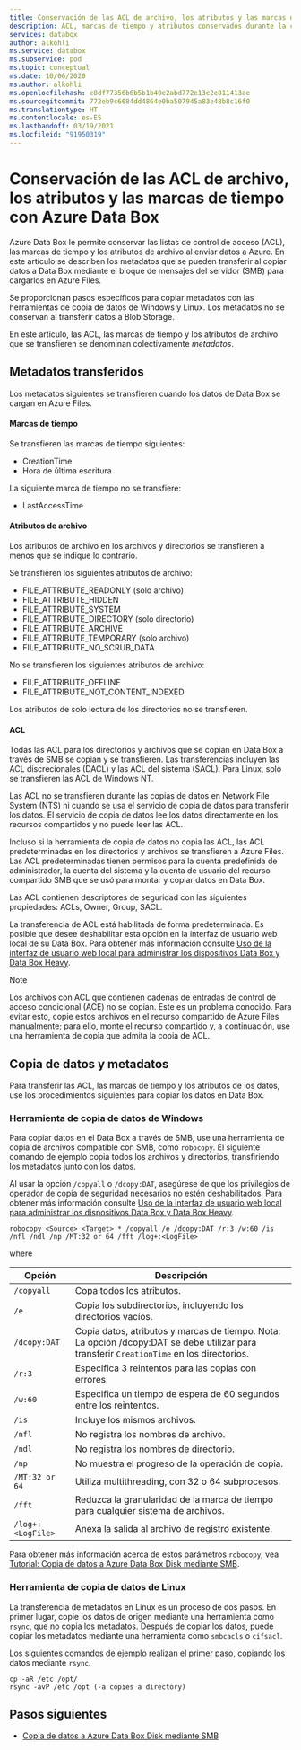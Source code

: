 ```yaml
---
title: Conservación de las ACL de archivo, los atributos y las marcas de tiempo con Azure Data Box
description: ACL, marcas de tiempo y atributos conservados durante la copia de datos a través de SMB en Azure Data Box. Copia de metadatos con las herramientas de copia de datos de Windows y Linux.
services: databox
author: alkohli
ms.service: databox
ms.subservice: pod
ms.topic: conceptual
ms.date: 10/06/2020
ms.author: alkohli
ms.openlocfilehash: e8df77356b6b5b1b40e2abd772e13c2e811413ae
ms.sourcegitcommit: 772eb9c6684dd4864e0ba507945a83e48b8c16f0
ms.translationtype: HT
ms.contentlocale: es-ES
ms.lasthandoff: 03/19/2021
ms.locfileid: "91950319"
---
```

# <a name="preserving-file-acls-attributes-and-timestamps-with-azure-data-box"></a>Conservación de las ACL de archivo, los atributos y las marcas de tiempo con Azure Data Box

Azure Data Box le permite conservar las listas de control de acceso (ACL), las marcas de tiempo y los atributos de archivo al enviar datos a Azure. En este artículo se describen los metadatos que se pueden transferir al copiar datos a Data Box mediante el bloque de mensajes del servidor (SMB) para cargarlos en Azure Files. 

Se proporcionan pasos específicos para copiar metadatos con las herramientas de copia de datos de Windows y Linux. Los metadatos no se conservan al transferir datos a Blob Storage.

En este artículo, las ACL, las marcas de tiempo y los atributos de archivo que se transfieren se denominan colectivamente *metadatos*.

## <a name="transferred-metadata"></a>Metadatos transferidos

Los metadatos siguientes se transfieren cuando los datos de Data Box se cargan en Azure Files.

#### <a name="timestamps"></a>Marcas de tiempo

Se transfieren las marcas de tiempo siguientes:
- CreationTime
- Hora de última escritura

La siguiente marca de tiempo no se transfiere:
- LastAccessTime
  
#### <a name="file-attributes"></a>Atributos de archivo

Los atributos de archivo en los archivos y directorios se transfieren a menos que se indique lo contrario.

Se transfieren los siguientes atributos de archivo:
- FILE_ATTRIBUTE_READONLY (solo archivo)
- FILE_ATTRIBUTE_HIDDEN
- FILE_ATTRIBUTE_SYSTEM
- FILE_ATTRIBUTE_DIRECTORY (solo directorio)
- FILE_ATTRIBUTE_ARCHIVE
- FILE_ATTRIBUTE_TEMPORARY (solo archivo)
- FILE_ATTRIBUTE_NO_SCRUB_DATA

No se transfieren los siguientes atributos de archivo:
- FILE_ATTRIBUTE_OFFLINE
- FILE_ATTRIBUTE_NOT_CONTENT_INDEXED
  
Los atributos de solo lectura de los directorios no se transfieren.

#### <a name="acls"></a>ACL

Todas las ACL para los directorios y archivos que se copian en Data Box a través de SMB se copian y se transfieren. Las transferencias incluyen las ACL discrecionales (DACL) y las ACL del sistema (SACL). Para Linux, solo se transfieren las ACL de Windows NT.

Las ACL no se transfieren durante las copias de datos en Network File System (NTS) ni cuando se usa el servicio de copia de datos para transferir los datos. El servicio de copia de datos lee los datos directamente en los recursos compartidos y no puede leer las ACL.

Incluso si la herramienta de copia de datos no copia las ACL, las ACL predeterminadas en los directorios y archivos se transfieren a Azure Files. Las ACL predeterminadas tienen permisos para la cuenta predefinida de administrador, la cuenta del sistema y la cuenta de usuario del recurso compartido SMB que se usó para montar y copiar datos en Data Box.

Las ACL contienen descriptores de seguridad con las siguientes propiedades: ACLs, Owner, Group, SACL.

La transferencia de ACL está habilitada de forma predeterminada. Es posible que desee deshabilitar esta opción en la interfaz de usuario web local de su Data Box. Para obtener más información consulte [Uso de la interfaz de usuario web local para administrar los dispositivos Data Box y Data Box Heavy](./data-box-local-web-ui-admin.md).

> [!NOTE]
> Los archivos con ACL que contienen cadenas de entradas de control de acceso condicional (ACE) no se copian. Este es un problema conocido. Para evitar esto, copie estos archivos en el recurso compartido de Azure Files manualmente; para ello, monte el recurso compartido y, a continuación, use una herramienta de copia que admita la copia de ACL.

## <a name="copying-data-and-metadata"></a>Copia de datos y metadatos

Para transferir las ACL, las marcas de tiempo y los atributos de los datos, use los procedimientos siguientes para copiar los datos en Data Box. 

### <a name="windows-data-copy-tool"></a>Herramienta de copia de datos de Windows

Para copiar datos en el Data Box a través de SMB, use una herramienta de copia de archivos compatible con SMB, como `robocopy`. El siguiente comando de ejemplo copia todos los archivos y directorios, transfiriendo los metadatos junto con los datos.

Al usar la opción `/copyall` o `/dcopy:DAT`, asegúrese de que los privilegios de operador de copia de seguridad necesarios no estén deshabilitados. Para obtener más información consulte [Uso de la interfaz de usuario web local para administrar los dispositivos Data Box y Data Box Heavy](./data-box-local-web-ui-admin.md). 

```console
robocopy <Source> <Target> * /copyall /e /dcopy:DAT /r:3 /w:60 /is /nfl /ndl /np /MT:32 or 64 /fft /log+:<LogFile>
```

where

|Opción |Descripción |
|------------------- | ----- |
|`/copyall` |Copa todos los atributos.|
|`/e`      |Copia los subdirectorios, incluyendo los directorios vacíos.         |
|`/dcopy:DAT`  |Copia datos, atributos y marcas de tiempo. Nota: La opción /dcopy:DAT se debe utilizar para transferir `CreationTime` en los directorios. |
|`/r:3`    |Especifica 3 reintentos para las copias con errores.         |
|`/w:60`   |Especifica un tiempo de espera de 60 segundos entre los reintentos.         |
|`/is`     |Incluye los mismos archivos.         |
|`/nfl`    |No registra los nombres de archivo.         |
|`/ndl`    |No registra los nombres de directorio.        |
|`/np`     |No muestra el progreso de la operación de copia.         |
|`/MT:32 or 64`  |Utiliza multithreading, con 32 o 64 subprocesos.           |
|`/fft`    |Reduzca la granularidad de la marca de tiempo para cualquier sistema de archivos.        |
|`/log+:<LogFile>`  |Anexa la salida al archivo de registro existente.|

Para obtener más información acerca de estos parámetros `robocopy`, vea [Tutorial: Copia de datos a Azure Data Box Disk mediante SMB](./data-box-deploy-copy-data.md).

### <a name="linux-data-copy-tool"></a>Herramienta de copia de datos de Linux

La transferencia de metadatos en Linux es un proceso de dos pasos. En primer lugar, copie los datos de origen mediante una herramienta como `rsync`, que no copia los metadatos. Después de copiar los datos, puede copiar los metadatos mediante una herramienta como `smbcacls` o `cifsacl`. 

Los siguientes comandos de ejemplo realizan el primer paso, copiando los datos mediante `rsync`. 

```console
cp -aR /etc /opt/ 
rsync -avP /etc /opt (-a copies a directory)
```

## <a name="next-steps"></a>Pasos siguientes

- [Copia de datos a Azure Data Box Disk mediante SMB](./data-box-deploy-copy-data.md)